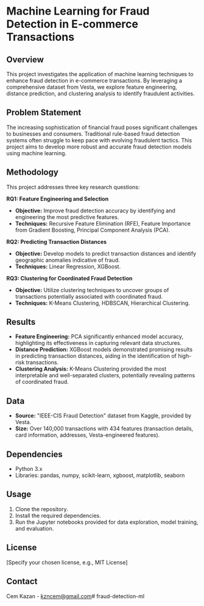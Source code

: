 # Machine Learning for Fraud Detection in E-commerce Transactions

## Overview
This project investigates the application of machine learning techniques to enhance fraud detection in e-commerce transactions. By leveraging a comprehensive dataset from Vesta, we explore feature engineering, distance prediction, and clustering analysis to identify fraudulent activities.

## Problem Statement
The increasing sophistication of financial fraud poses significant challenges to businesses and consumers. Traditional rule-based fraud detection systems often struggle to keep pace with evolving fraudulent tactics. This project aims to develop more robust and accurate fraud detection models using machine learning.

## Methodology
This project addresses three key research questions:

**RQ1: Feature Engineering and Selection**
* **Objective:** Improve fraud detection accuracy by identifying and engineering the most predictive features.
* **Techniques:** Recursive Feature Elimination (RFE), Feature Importance from Gradient Boosting, Principal Component Analysis (PCA).

**RQ2: Predicting Transaction Distances**
* **Objective:** Develop models to predict transaction distances and identify geographic anomalies indicative of fraud.
* **Techniques:** Linear Regression, XGBoost.

**RQ3: Clustering for Coordinated Fraud Detection**
* **Objective:** Utilize clustering techniques to uncover groups of transactions potentially associated with coordinated fraud.
* **Techniques:** K-Means Clustering, HDBSCAN, Hierarchical Clustering.

## Results
* **Feature Engineering:** PCA significantly enhanced model accuracy, highlighting its effectiveness in capturing relevant data structures.
* **Distance Prediction:** XGBoost models demonstrated promising results in predicting transaction distances, aiding in the identification of high-risk transactions.
* **Clustering Analysis:** K-Means Clustering provided the most interpretable and well-separated clusters, potentially revealing patterns of coordinated fraud.

## Data
* **Source:** "IEEE-CIS Fraud Detection" dataset from Kaggle, provided by Vesta.
* **Size:** Over 140,000 transactions with 434 features (transaction details, card information, addresses, Vesta-engineered features).

## Dependencies
* Python 3.x
* Libraries: pandas, numpy, scikit-learn, xgboost, matplotlib, seaborn

## Usage
1. Clone the repository.
2. Install the required dependencies.
3. Run the Jupyter notebooks provided for data exploration, model training, and evaluation.

## License
[Specify your chosen license, e.g., MIT License]

## Contact
Cem Kazan - kzncem@gmail.com# fraud-detection-ml
